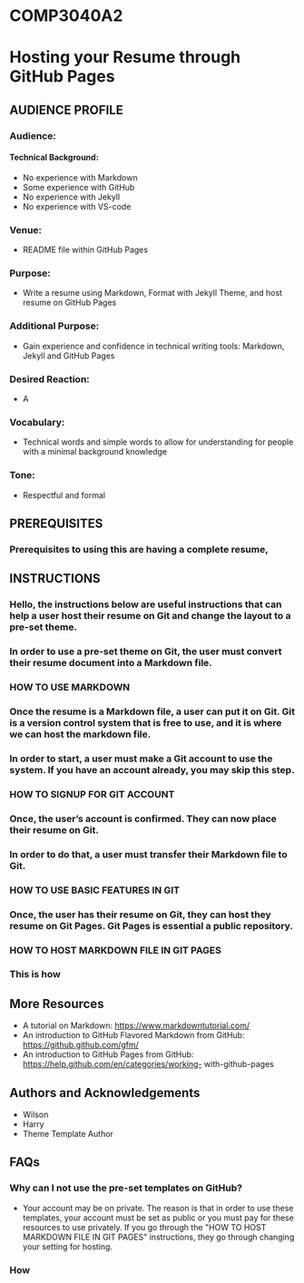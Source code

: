 # COMP3040A2

# Hosting your Resume through GitHub Pages 

## AUDIENCE PROFILE
### Audience:
#### Technical Background:
-	No experience with Markdown
-	Some experience with GitHub
-	No experience with Jekyll
-	No experience with VS-code

### Venue:
- README file within GitHub Pages

### Purpose:
- Write a resume using Markdown, Format with Jekyll Theme, and host resume on GitHub Pages

### Additional Purpose:
- Gain experience and confidence in technical writing tools: Markdown, Jekyll and GitHub Pages

### Desired Reaction: 
- A

### Vocabulary: 
- Technical words and simple words to allow for understanding for people with a minimal background knowledge

### Tone: 
- Respectful and formal

## PREREQUISITES 

### Prerequisites to using this are having a complete resume, 

## INSTRUCTIONS
	
### Hello, the instructions below are useful instructions that can help a user host their resume on Git and change the layout to a pre-set theme.

### In order to use a pre-set theme on Git, the user must convert their resume document into a Markdown file.

### HOW TO USE MARKDOWN

### Once the resume is a Markdown file, a user can put it on Git. Git is a version control system that is free to use, and it is where we can host the markdown file.

### In order to start, a user must make a Git account to use the system. If you have an account already, you may skip this step.

### HOW TO SIGNUP FOR GIT ACCOUNT

### Once, the user’s account is confirmed. They can now place their resume on Git. 
### In order to do that, a user must transfer their Markdown file to Git. 

### HOW TO USE BASIC FEATURES IN GIT

### Once, the user has their resume on Git, they can host they resume on Git Pages. Git Pages is essential a public repository. 

### HOW TO HOST MARKDOWN FILE IN GIT PAGES

### This is how 

## More Resources 
-	A tutorial on Markdown: https://www.markdowntutorial.com/
-	An introduction to GitHub Flavored Markdown from GitHub: https://github.github.com/gfm/
-	An introduction to GitHub Pages from GitHub: https://help.github.com/en/categories/working- with-github-pages

## Authors and Acknowledgements
-	Wilson
-	Harry
-	Theme Template Author

## FAQs 
### Why can I not use the pre-set templates on GitHub?
- Your account may be on private. The reason is that in order to use these templates, your account must be set as public or you must pay for these resources to use privately.  If you go through the "HOW TO HOST MARKDOWN FILE IN GIT PAGES" instructions, they go through changing your setting for hosting.
### How 

